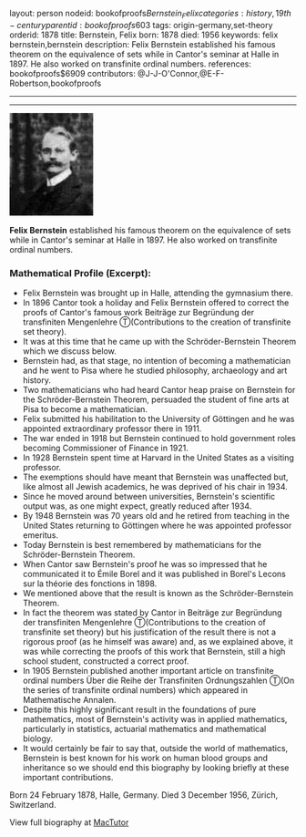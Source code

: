 layout: person
nodeid: bookofproofs$Bernstein_Felix
categories: history,19th-century
parentid: bookofproofs$603
tags: origin-germany,set-theory
orderid: 1878
title: Bernstein, Felix
born: 1878
died: 1956
keywords: felix bernstein,bernstein
description: Felix Bernstein established his famous theorem on the equivalence of sets while in Cantor's seminar at Halle in 1897. He also worked on transfinite ordinal numbers.
references: bookofproofs$6909
contributors: @J-J-O'Connor,@E-F-Robertson,bookofproofs

---



---

![Bernstein_Felix.jpg](https://github.com/bookofproofs/bookofproofs.github.io/blob/main/_sources/_assets/images/portraits/Bernstein_Felix.jpg?raw=true)

**Felix Bernstein** established his famous theorem on the equivalence of sets while in Cantor's seminar at Halle in 1897. He also worked on transfinite ordinal numbers.

### Mathematical Profile (Excerpt):
* Felix Bernstein was brought up in Halle, attending the gymnasium there.
* In 1896 Cantor took a holiday and Felix Bernstein offered to correct the proofs of Cantor's famous work Beiträge zur Begründung der transfiniten Mengenlehre Ⓣ(Contributions to the creation of transfinite set theory).
* It was at this time that he came up with the Schröder-Bernstein Theorem which we discuss below.
* Bernstein had, as that stage, no intention of becoming a mathematician and he went to Pisa where he studied philosophy, archaeology and art history.
* Two mathematicians who had heard Cantor heap praise on Bernstein for the Schröder-Bernstein Theorem, persuaded the student of fine arts at Pisa to become a mathematician.
* Felix submitted his habilitation to the University of Göttingen and he was appointed extraordinary professor there in 1911.
* The war ended in 1918 but Bernstein continued to hold government roles becoming Commissioner of Finance in 1921.
* In 1928 Bernstein spent time at Harvard in the United States as a visiting professor.
* The exemptions should have meant that Bernstein was unaffected but, like almost all Jewish academics, he was deprived of his chair in 1934.
* Since he moved around between universities, Bernstein's scientific output was, as one might expect, greatly reduced after 1934.
* By 1948 Bernstein was 70 years old and he retired from teaching in the United States returning to Göttingen where he was appointed professor emeritus.
* Today Bernstein is best remembered by mathematicians for the Schröder-Bernstein Theorem.
* When Cantor saw Bernstein's proof he was so impressed that he communicated it to Émile Borel and it was published in Borel's Lecons sur la théorie des fonctions in 1898.
* We mentioned above that the result is known as the Schröder-Bernstein Theorem.
* In fact the theorem was stated by Cantor in Beiträge zur Begründung der transfiniten Mengenlehre Ⓣ(Contributions to the creation of transfinite set theory) but his justification of the result there is not a rigorous proof (as he himself was aware) and, as we explained above, it was while correcting the proofs of this work that Bernstein, still a high school student, constructed a correct proof.
* In 1905 Bernstein published another important article on transfinite ordinal numbers Über die Reihe der Transfiniten Ordnungszahlen Ⓣ(On the series of transfinite ordinal numbers) which appeared in Mathematische Annalen.
* Despite this highly significant result in the foundations of pure mathematics, most of Bernstein's activity was in applied mathematics, particularly in statistics, actuarial mathematics and mathematical biology.
* It would certainly be fair to say that, outside the world of mathematics, Bernstein is best known for his work on human blood groups and inheritance so we should end this biography by looking briefly at these important contributions.

Born 24 February 1878, Halle, Germany. Died 3 December 1956, Zürich, Switzerland.

View full biography at [MacTutor](https://mathshistory.st-andrews.ac.uk/Biographies/Bernstein_Felix/)
